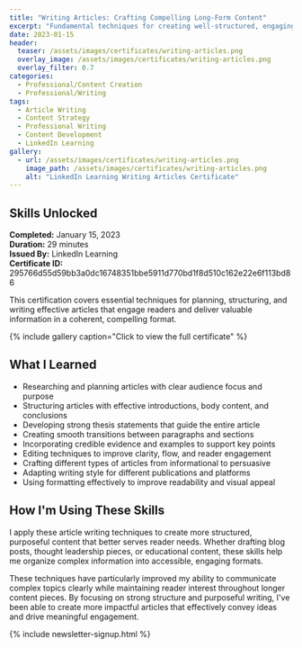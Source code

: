 ```yaml
---
title: "Writing Articles: Crafting Compelling Long-Form Content"
excerpt: "Fundamental techniques for creating well-structured, engaging articles that inform, persuade, and connect with your target audience"
date: 2023-01-15
header:
  teaser: /assets/images/certificates/writing-articles.png
  overlay_image: /assets/images/certificates/writing-articles.png
  overlay_filter: 0.7
categories:
  - Professional/Content Creation
  - Professional/Writing
tags:
  - Article Writing
  - Content Strategy
  - Professional Writing
  - Content Development
  - LinkedIn Learning
gallery:
  - url: /assets/images/certificates/writing-articles.png
    image_path: /assets/images/certificates/writing-articles.png
    alt: "LinkedIn Learning Writing Articles Certificate"
---
```


## Skills Unlocked

**Completed:** January 15, 2023  
**Duration:** 29 minutes  
**Issued By:** LinkedIn Learning  
**Certificate ID:** 295766d55d59bb3a0dc16748351bbe5911d770bd1f8d510c162e22e6f113bd86

This certification covers essential techniques for planning, structuring, and writing effective articles that engage readers and deliver valuable information in a coherent, compelling format.

{% include gallery caption="Click to view the full certificate" %}

## What I Learned

* Researching and planning articles with clear audience focus and purpose
* Structuring articles with effective introductions, body content, and conclusions
* Developing strong thesis statements that guide the entire article
* Creating smooth transitions between paragraphs and sections
* Incorporating credible evidence and examples to support key points
* Editing techniques to improve clarity, flow, and reader engagement
* Crafting different types of articles from informational to persuasive
* Adapting writing style for different publications and platforms
* Using formatting effectively to improve readability and visual appeal

## How I'm Using These Skills

I apply these article writing techniques to create more structured, purposeful content that better serves reader needs. Whether drafting blog posts, thought leadership pieces, or educational content, these skills help me organize complex information into accessible, engaging formats.

These techniques have particularly improved my ability to communicate complex topics clearly while maintaining reader interest throughout longer content pieces. By focusing on strong structure and purposeful writing, I've been able to create more impactful articles that effectively convey ideas and drive meaningful engagement.

{% include newsletter-signup.html %}